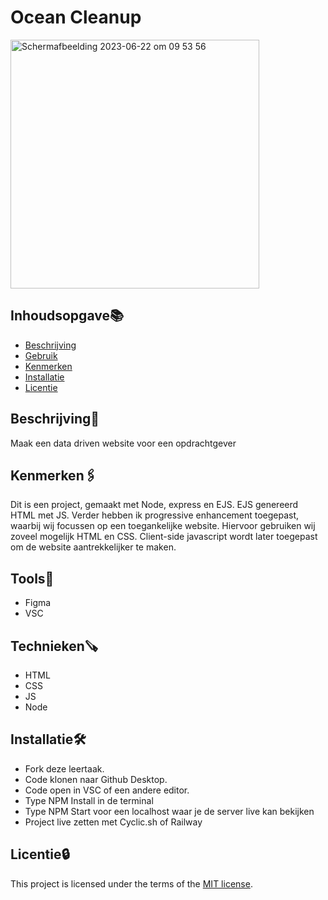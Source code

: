 # Ocean Cleanup

<img width="398" alt="Schermafbeelding 2023-06-22 om 09 53 56" src="https://github.com/RayanSp/GRRR-proof-of-concept/assets/112861069/2441c54c-343a-4b58-8b9a-096f8866f01f">



## Inhoudsopgave📚

  * [Beschrijving](#beschrijving)
  * [Gebruik](#gebruik)
  * [Kenmerken](#kenmerken)
  * [Installatie](#installatie)
  * [Licentie](#licentie)

## Beschrijving📃
Maak een data driven website voor een opdrachtgever 

## Kenmerken🖇️
Dit is een project, gemaakt met Node, express en EJS. EJS genereerd HTML met JS. Verder hebben ik progressive enhancement toegepast, waarbij wij focussen op een toegankelijke website. Hiervoor gebruiken wij zoveel mogelijk HTML en CSS. Client-side javascript wordt later toegepast om de website aantrekkelijker te maken. 

## Tools🧰
 - Figma
 - VSC

## Technieken🪚
 - HTML
 - CSS
 - JS
 - Node

## Installatie🛠️

 - Fork deze leertaak.
 - Code klonen naar Github Desktop.
 - Code open in VSC of een andere editor.
 - Type NPM Install in de terminal
 - Type NPM Start voor een localhost waar je de server live kan bekijken
 - Project live zetten met Cyclic.sh of Railway

## Licentie🔒

This project is licensed under the terms of the [MIT license](./LICENSE).
